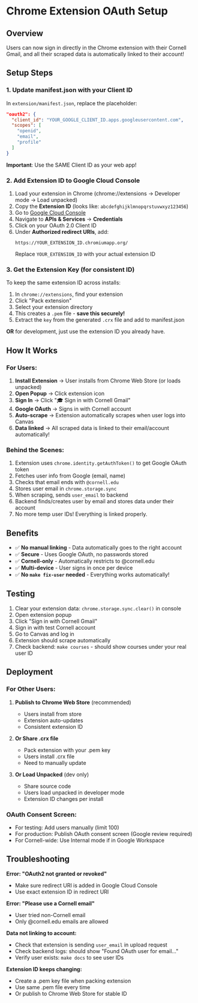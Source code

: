 # Chrome Extension OAuth Setup

## Overview

Users can now sign in directly in the Chrome extension with their Cornell Gmail, and all their scraped data is automatically linked to their account!

## Setup Steps

### 1. Update manifest.json with your Client ID

In `extension/manifest.json`, replace the placeholder:

```json
"oauth2": {
  "client_id": "YOUR_GOOGLE_CLIENT_ID.apps.googleusercontent.com",
  "scopes": [
    "openid",
    "email",
    "profile"
  ]
}
```

**Important**: Use the SAME Client ID as your web app!

### 2. Add Extension ID to Google Cloud Console

1. Load your extension in Chrome (chrome://extensions → Developer mode → Load unpacked)
2. Copy the **Extension ID** (looks like: `abcdefghijklmnopqrstuvwxyz123456`)
3. Go to [Google Cloud Console](https://console.cloud.google.com/)
4. Navigate to **APIs & Services** → **Credentials**
5. Click on your OAuth 2.0 Client ID
6. Under **Authorized redirect URIs**, add:
   ```
   https://YOUR_EXTENSION_ID.chromiumapp.org/
   ```
   Replace `YOUR_EXTENSION_ID` with your actual extension ID

### 3. Get the Extension Key (for consistent ID)

To keep the same extension ID across installs:

1. In `chrome://extensions`, find your extension
2. Click "Pack extension"
3. Select your extension directory
4. This creates a `.pem` file - **save this securely!**
5. Extract the `key` from the generated `.crx` file and add to manifest.json

**OR** for development, just use the extension ID you already have.

## How It Works

### For Users:

1. **Install Extension** → User installs from Chrome Web Store (or loads unpacked)
2. **Open Popup** → Click extension icon
3. **Sign In** → Click "🎓 Sign in with Cornell Gmail"
4. **Google OAuth** → Signs in with Cornell account
5. **Auto-scrape** → Extension automatically scrapes when user logs into Canvas
6. **Data linked** → All scraped data is linked to their email/account automatically!

### Behind the Scenes:

1. Extension uses `chrome.identity.getAuthToken()` to get Google OAuth token
2. Fetches user info from Google (email, name)
3. Checks that email ends with `@cornell.edu`
4. Stores user email in `chrome.storage.sync`
5. When scraping, sends `user_email` to backend
6. Backend finds/creates user by email and stores data under their account
7. No more temp user IDs! Everything is linked properly.

## Benefits

- ✅ **No manual linking** - Data automatically goes to the right account
- ✅ **Secure** - Uses Google OAuth, no passwords stored
- ✅ **Cornell-only** - Automatically restricts to @cornell.edu
- ✅ **Multi-device** - User signs in once per device
- ✅ **No `make fix-user` needed** - Everything works automatically!

## Testing

1. Clear your extension data: `chrome.storage.sync.clear()` in console
2. Open extension popup
3. Click "Sign in with Cornell Gmail"
4. Sign in with test Cornell account
5. Go to Canvas and log in
6. Extension should scrape automatically
7. Check backend: `make courses` - should show courses under your real user ID

## Deployment

### For Other Users:

1. **Publish to Chrome Web Store** (recommended)
   - Users install from store
   - Extension auto-updates
   - Consistent extension ID

2. **Or Share .crx file**
   - Pack extension with your .pem key
   - Users install .crx file
   - Need to manually update

3. **Or Load Unpacked** (dev only)
   - Share source code
   - Users load unpacked in developer mode
   - Extension ID changes per install

### OAuth Consent Screen:

- For testing: Add users manually (limit 100)
- For production: Publish OAuth consent screen (Google review required)
- For Cornell-wide: Use Internal mode if in Google Workspace

## Troubleshooting

**Error: "OAuth2 not granted or revoked"**
- Make sure redirect URI is added in Google Cloud Console
- Use exact extension ID in redirect URI

**Error: "Please use a Cornell email"**
- User tried non-Cornell email
- Only @cornell.edu emails are allowed

**Data not linking to account:**
- Check that extension is sending `user_email` in upload request
- Check backend logs: should show "Found OAuth user for email..."
- Verify user exists: `make docs` to see user IDs

**Extension ID keeps changing:**
- Create a .pem key file when packing extension
- Use same .pem file every time
- Or publish to Chrome Web Store for stable ID
